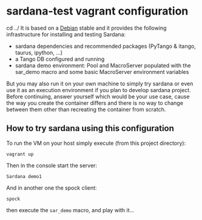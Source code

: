 # sardana-test vagrant configuration
cd ../
It is based on a [Debian](http://www.debian.org) stable and it provides the following infrastructure for installing and testing Sardana:

* sardana dependencies and recommended packages (PyTango & itango, taurus, ipython, ...)
* a Tango DB configured and running
* sardana demo environment: Pool and MacroServer populated with the sar_demo macro and some basic MacroServer environment variables

But you may also run it on your own machine to simply try sardana or even use it as an execution environment if you plan to develop sardana project.
Before continuing, answer yourself which would be your use case, cause the way you create the container differs and there is no way to change between them other than recreating the container from scratch.

## How to try sardana using this configuration


To run the VM on your host simply execute (from this project directory):

~~~~
vagrant up
~~~~

Then in the console start the server:
~~~~
Sardana demo1
~~~~

And in another one the spock client:
~~~~
spock
~~~~

then execute the `sar_demo` macro, and play with it...